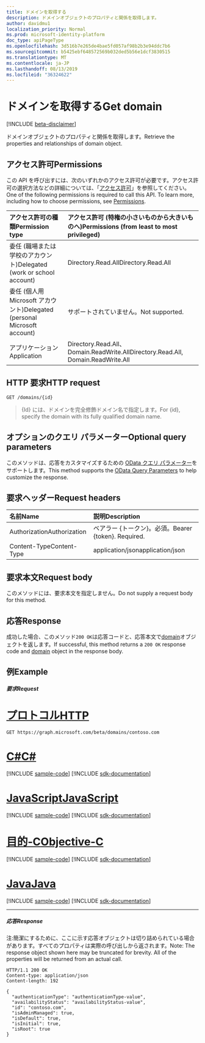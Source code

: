 ```yaml
---
title: ドメインを取得する
description: ドメインオブジェクトのプロパティと関係を取得します。
author: davidmu1
localization_priority: Normal
ms.prod: microsoft-identity-platform
doc_type: apiPageType
ms.openlocfilehash: 3d516b7e265de4bae5fd057af98b2b3e94ddc7b6
ms.sourcegitcommit: b5425ebf648572569b032ded5b56e1dcf3830515
ms.translationtype: MT
ms.contentlocale: ja-JP
ms.lasthandoff: 08/13/2019
ms.locfileid: "36324622"
---
```

# <a name="get-domain"></a><span data-ttu-id="513cb-103">ドメインを取得する</span><span class="sxs-lookup"><span data-stu-id="513cb-103">Get domain</span></span>

[!INCLUDE [beta-disclaimer](../../includes/beta-disclaimer.md)]

<span data-ttu-id="513cb-104">ドメインオブジェクトのプロパティと関係を取得します。</span><span class="sxs-lookup"><span data-stu-id="513cb-104">Retrieve the properties and relationships of domain object.</span></span>

## <a name="permissions"></a><span data-ttu-id="513cb-105">アクセス許可</span><span class="sxs-lookup"><span data-stu-id="513cb-105">Permissions</span></span>

<span data-ttu-id="513cb-p101">この API を呼び出すには、次のいずれかのアクセス許可が必要です。アクセス許可の選択方法などの詳細については、「[アクセス許可](/graph/permissions-reference)」を参照してください。</span><span class="sxs-lookup"><span data-stu-id="513cb-p101">One of the following permissions is required to call this API. To learn more, including how to choose permissions, see [Permissions](/graph/permissions-reference).</span></span>


|<span data-ttu-id="513cb-108">アクセス許可の種類</span><span class="sxs-lookup"><span data-stu-id="513cb-108">Permission type</span></span>      | <span data-ttu-id="513cb-109">アクセス許可 (特権の小さいものから大きいものへ)</span><span class="sxs-lookup"><span data-stu-id="513cb-109">Permissions (from least to most privileged)</span></span>              |
|:--------------------|:---------------------------------------------------------|
|<span data-ttu-id="513cb-110">委任 (職場または学校のアカウント)</span><span class="sxs-lookup"><span data-stu-id="513cb-110">Delegated (work or school account)</span></span> | <span data-ttu-id="513cb-111">Directory.Read.All</span><span class="sxs-lookup"><span data-stu-id="513cb-111">Directory.Read.All</span></span>    |
|<span data-ttu-id="513cb-112">委任 (個人用 Microsoft アカウント)</span><span class="sxs-lookup"><span data-stu-id="513cb-112">Delegated (personal Microsoft account)</span></span> | <span data-ttu-id="513cb-113">サポートされていません。</span><span class="sxs-lookup"><span data-stu-id="513cb-113">Not supported.</span></span>    |
|<span data-ttu-id="513cb-114">アプリケーション</span><span class="sxs-lookup"><span data-stu-id="513cb-114">Application</span></span> | <span data-ttu-id="513cb-115">Directory.Read.All、Domain.ReadWrite.All</span><span class="sxs-lookup"><span data-stu-id="513cb-115">Directory.Read.All, Domain.ReadWrite.All</span></span> |

## <a name="http-request"></a><span data-ttu-id="513cb-116">HTTP 要求</span><span class="sxs-lookup"><span data-stu-id="513cb-116">HTTP request</span></span>

<!-- { "blockType": "ignored" } -->
```http
GET /domains/{id}
```

> <span data-ttu-id="513cb-117">{Id} には、ドメインを完全修飾ドメイン名で指定します。</span><span class="sxs-lookup"><span data-stu-id="513cb-117">For {id}, specify the domain with its fully qualified domain name.</span></span>

## <a name="optional-query-parameters"></a><span data-ttu-id="513cb-118">オプションのクエリ パラメーター</span><span class="sxs-lookup"><span data-stu-id="513cb-118">Optional query parameters</span></span>

<span data-ttu-id="513cb-119">このメソッドは、応答をカスタマイズするための [OData クエリ パラメーター](https://developer.microsoft.com/graph/docs/concepts/query_parameters)をサポートします。</span><span class="sxs-lookup"><span data-stu-id="513cb-119">This method supports the [OData Query Parameters](https://developer.microsoft.com/graph/docs/concepts/query_parameters) to help customize the response.</span></span>

## <a name="request-headers"></a><span data-ttu-id="513cb-120">要求ヘッダー</span><span class="sxs-lookup"><span data-stu-id="513cb-120">Request headers</span></span>

| <span data-ttu-id="513cb-121">名前</span><span class="sxs-lookup"><span data-stu-id="513cb-121">Name</span></span>      |<span data-ttu-id="513cb-122">説明</span><span class="sxs-lookup"><span data-stu-id="513cb-122">Description</span></span>|
|:----------|:----------|
| <span data-ttu-id="513cb-123">Authorization</span><span class="sxs-lookup"><span data-stu-id="513cb-123">Authorization</span></span>  | <span data-ttu-id="513cb-p102">ベアラー {トークン}。必須。</span><span class="sxs-lookup"><span data-stu-id="513cb-p102">Bearer {token}. Required.</span></span> |
| <span data-ttu-id="513cb-126">Content-Type</span><span class="sxs-lookup"><span data-stu-id="513cb-126">Content-Type</span></span>  | <span data-ttu-id="513cb-127">application/json</span><span class="sxs-lookup"><span data-stu-id="513cb-127">application/json</span></span> |

## <a name="request-body"></a><span data-ttu-id="513cb-128">要求本文</span><span class="sxs-lookup"><span data-stu-id="513cb-128">Request body</span></span>
<span data-ttu-id="513cb-129">このメソッドには、要求本文を指定しません。</span><span class="sxs-lookup"><span data-stu-id="513cb-129">Do not supply a request body for this method.</span></span>

## <a name="response"></a><span data-ttu-id="513cb-130">応答</span><span class="sxs-lookup"><span data-stu-id="513cb-130">Response</span></span>

<span data-ttu-id="513cb-131">成功した場合、このメソッド`200 OK`は応答コードと、応答本文で[domain](../resources/domain.md)オブジェクトを返します。</span><span class="sxs-lookup"><span data-stu-id="513cb-131">If successful, this method returns a `200 OK` response code and [domain](../resources/domain.md) object in the response body.</span></span>
## <a name="example"></a><span data-ttu-id="513cb-132">例</span><span class="sxs-lookup"><span data-stu-id="513cb-132">Example</span></span>
##### <a name="request"></a><span data-ttu-id="513cb-133">要求</span><span class="sxs-lookup"><span data-stu-id="513cb-133">Request</span></span>


# <a name="httptabhttp"></a>[<span data-ttu-id="513cb-134">プロトコル</span><span class="sxs-lookup"><span data-stu-id="513cb-134">HTTP</span></span>](#tab/http)
<!-- {
  "blockType": "request",
  "name": "get_domain"
}-->
```http
GET https://graph.microsoft.com/beta/domains/contoso.com
```
# <a name="ctabcsharp"></a>[<span data-ttu-id="513cb-135">C#</span><span class="sxs-lookup"><span data-stu-id="513cb-135">C#</span></span>](#tab/csharp)
[!INCLUDE [sample-code](../includes/snippets/csharp/get-domain-csharp-snippets.md)]
[!INCLUDE [sdk-documentation](../includes/snippets/snippets-sdk-documentation-link.md)]

# <a name="javascripttabjavascript"></a>[<span data-ttu-id="513cb-136">JavaScript</span><span class="sxs-lookup"><span data-stu-id="513cb-136">JavaScript</span></span>](#tab/javascript)
[!INCLUDE [sample-code](../includes/snippets/javascript/get-domain-javascript-snippets.md)]
[!INCLUDE [sdk-documentation](../includes/snippets/snippets-sdk-documentation-link.md)]

# <a name="objective-ctabobjc"></a>[<span data-ttu-id="513cb-137">目的-C</span><span class="sxs-lookup"><span data-stu-id="513cb-137">Objective-C</span></span>](#tab/objc)
[!INCLUDE [sample-code](../includes/snippets/objc/get-domain-objc-snippets.md)]
[!INCLUDE [sdk-documentation](../includes/snippets/snippets-sdk-documentation-link.md)]

# <a name="javatabjava"></a>[<span data-ttu-id="513cb-138">Java</span><span class="sxs-lookup"><span data-stu-id="513cb-138">Java</span></span>](#tab/java)
[!INCLUDE [sample-code](../includes/snippets/java/get-domain-java-snippets.md)]
[!INCLUDE [sdk-documentation](../includes/snippets/snippets-sdk-documentation-link.md)]

---

##### <a name="response"></a><span data-ttu-id="513cb-139">応答</span><span class="sxs-lookup"><span data-stu-id="513cb-139">Response</span></span>
<span data-ttu-id="513cb-p103">注:簡潔にするために、ここに示す応答オブジェクトは切り詰められている場合があります。すべてのプロパティは実際の呼び出しから返されます。</span><span class="sxs-lookup"><span data-stu-id="513cb-p103">Note: The response object shown here may be truncated for brevity. All of the properties will be returned from an actual call.</span></span>
<!-- {
  "blockType": "response",
  "truncated": true,
  "@odata.type": "microsoft.graph.domain"
} -->
```http
HTTP/1.1 200 OK
Content-type: application/json
Content-length: 192

{
  "authenticationType": "authenticationType-value",
  "availabilityStatus": "availabilityStatus-value",
  "id": "contoso.com",
  "isAdminManaged": true,
  "isDefault": true,
  "isInitial": true,
  "isRoot": true
}
```

<!-- uuid: 8fcb5dbc-d5aa-4681-8e31-b001d5168d79
2015-10-25 14:57:30 UTC -->
<!--
{
  "type": "#page.annotation",
  "description": "Get domain",
  "keywords": "",
  "section": "documentation",
  "tocPath": "",
  "suppressions": [
  ]
}
-->
